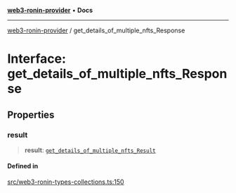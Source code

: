 [**web3-ronin-provider**](../README.md) • **Docs**

***

[web3-ronin-provider](../globals.md) / get\_details\_of\_multiple\_nfts\_Response

# Interface: get\_details\_of\_multiple\_nfts\_Response

## Properties

### result

> **result**: [`get_details_of_multiple_nfts_Result`](get_details_of_multiple_nfts_Result.md)

#### Defined in

[src/web3-ronin-types-collections.ts:150](https://github.com/chuacw/web3-ronin-provider/blob/746ea3f5b1cadd8ceeca40298f62b32897e1ae69/src/web3-ronin-types-collections.ts#L150)
